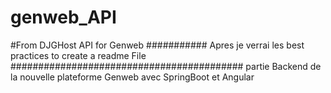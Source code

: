 # genweb_API
#From DJGHost
API for Genweb
########### Apres je verrai les best practices to create a readme File ##########################################
partie Backend de la nouvelle plateforme Genweb avec SpringBoot et Angular
